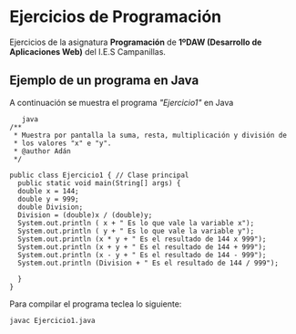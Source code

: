 # Ejercicios de Programación
Ejercicios de la asignatura **Programación** de **1ºDAW (Desarrollo de Aplicaciones Web)** del I.E.S Campanillas.

## Ejemplo de un programa en Java

A continuación se muestra el programa *"Ejercicio1"* en Java

```
   java
/**
 * Muestra por pantalla la suma, resta, multiplicación y división de 
 * los valores "x" e "y".
 * @author Adán
 */

public class Ejercicio1 { // Clase principal
  public static void main(String[] args) {
  double x = 144;
  double y = 999;
  double Division;
  Division = (double)x / (double)y;
  System.out.println ( x + " Es lo que vale la variable x");
  System.out.println ( y + " Es lo que vale la variable y");
  System.out.println (x * y + " Es el resultado de 144 x 999");
  System.out.println (x + y + " Es el resultado de 144 + 999");
  System.out.println (x - y + " Es el resultado de 144 - 999");
  System.out.println (Division + " Es el resultado de 144 / 999");

  }
}

```

Para compilar el programa teclea lo siguiente:
```console
javac Ejercicio1.java
```
